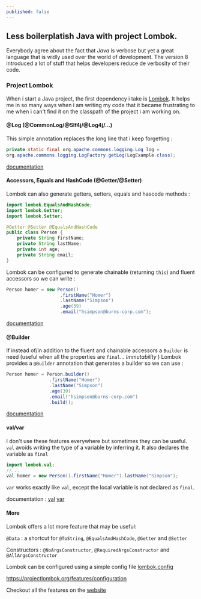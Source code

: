 ```yaml
---
published: false
---
```

## Less boilerplatish Java with project Lombok.

Everybody agree about the fact that _Java_ is verbose but yet a great language that is widly used over the world of development. 
The version 8 introduced a lot of stuff that helps developers reduce de verbosity of their code.

### Project Lombok

When i start a Java project, the first dependency i take is [Lombok](https://projectlombok.org?utm_source=areguig.github.io "project lombok"). It helps me in so many ways when i am writing my code that it became frustrating to me when i can't find it on the classpath of the project i am working on. 


#### @Log (@CommonLog/@Slf4j/@Log4j/...)

This simple annotation replaces the long line that i keep forgetting : 
```java 
private static final org.apache.commons.logging.Log log =
org.apache.commons.logging.LogFactory.getLog(LogExample.class);
```

[documentation](https://projectlombok.org/features/log?utm_source=areguig.github.io "@Log")

#### Accessors, Equals and HashCode (@Getter/@Setter) 

Lombok can also generate getters, setters, equals and hascode methods :

```java
import lombok.EqualsAndHashCode;
import lombok.Getter;
import lombok.Setter;

@Getter @Setter @EqualsAndHashCode
public class Person {
    private String firstName;
    private String lastName;
    private int age;
    private String email;
}
```
Lombok can be configured to generate chainable (returning `this`) and fluent accessors so we can write : 

``` Java
Person homer = new Person()
	            	.firstName("Homer")
                	.lastName("Simpson")
                	.age(39)
                	.email("hsimpson@burns-corp.com");
```
[documentation](https://projectlombok.org/features/all?utm_source=areguig.github.io "doc")

#### @Builder

If instead of/in addition to the fluent and chainable accessors a `Builder` is need (useful when all the properties are `final`... _Immutability_ ) Lombok provides a `@Builder` annotation that generates a builder so we can use : 

```java
Person homer = Person.builder()
                .firstName("Homer")
                .lastName("Simpson")
                .age(39)
                .email("hsimpson@burns-corp.com")
                .build();                
```

[documentation](https://projectlombok.org/features/Builder?utm_source=areguig.github.io "@Builder")

#### val/var 

I don't use these features everywhere but sometimes they can be useful. 
`val` avoids writing the type of a variable by inferring it. 
It also declares the variable as `final`

```java
import lombok.val;
//...
val homer = new Person().firstName("Homer").lastName("Simpson");
``` 
`var` works exactly like `val`, except the local variable is not declared as `final`.

documentation : [val](https://projectlombok.org/features/val?utm_source=areguig.github.io "val") [var](https://projectlombok.org/features/var "var")


#### More

Lombok offers a lot more feature that may be useful: 

`@Data` : a shortcut for `@ToString`, `@EqualsAndHashCode`, `@Getter` and `@Setter`

Constructors : `@NoArgsConstructor`, `@RequiredArgsConstructor` and `@AllArgsConstructor`

Lombok can be configured using a simple config file [lombok.config](https://projectlombok.org/features/configuration?utm_source=areguig.github.io "config")

https://projectlombok.org/features/configuration

Checkout all the features on the [website](https://projectlombok.org/features/all?utm_source=areguig.github.io "all-features")


